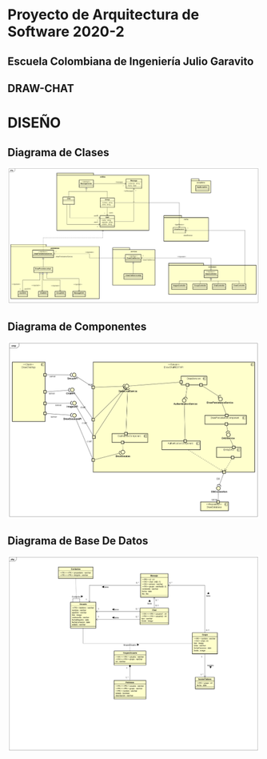 # Proyecto de Arquitectura de Software 2020-2 
## Escuela Colombiana de Ingeniería Julio Garavito


## DRAW-CHAT

# DISEÑO

## Diagrama de Clases

![](https://github.com/F-Team-ECI/DRAW-CHAT/blob/master/design/class/DIAGRAMA%20DE%20CLASES.png)

## Diagrama de Componentes

![](https://github.com/F-Team-ECI/DRAW-CHAT/blob/master/design/components/DRAW%20COMPONENTS.png)

## Diagrama de Base De Datos

![](https://github.com/F-Team-ECI/DRAW-CHAT/blob/master/design/database/Base%20de%20datos.png)


